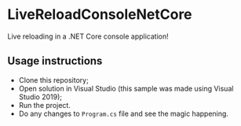 # LiveReloadConsoleNetCore

Live reloading in a .NET Core console application!

Usage instructions
---

- Clone this repository;
- Open solution in Visual Studio (this sample was made using Visual Studio 2019);
- Run the project.
- Do any changes to `Program.cs` file and see the magic happening.
